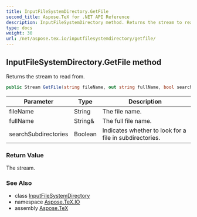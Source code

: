 ```yaml
---
title: InputFileSystemDirectory.GetFile
second_title: Aspose.TeX for .NET API Reference
description: InputFileSystemDirectory method. Returns the stream to read from
type: docs
weight: 30
url: /net/aspose.tex.io/inputfilesystemdirectory/getfile/
---
```

## InputFileSystemDirectory.GetFile method

Returns the stream to read from.

```csharp
public Stream GetFile(string fileName, out string fullName, bool searchSubdirectories = false)
```

| Parameter | Type | Description |
| --- | --- | --- |
| fileName | String | The file name. |
| fullName | String& | The full file name. |
| searchSubdirectories | Boolean | Indicates whether to look for a file in subdirectories. |

### Return Value

The stream.

### See Also

* class [InputFileSystemDirectory](../)
* namespace [Aspose.TeX.IO](../../inputfilesystemdirectory/)
* assembly [Aspose.TeX](../../../)


